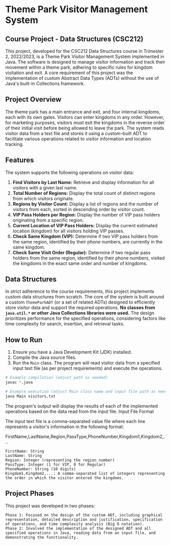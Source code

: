 # Theme Park Visitor Management System

## Course Project - Data Structures (CSC212)

This project, developed for the CSC212 Data Structures course in Trimester 2, 2022/2023, is a Theme Park Visitor Management System implemented in Java. The software is designed to manage visitor information and track their movement within a theme park, adhering to specific rules for kingdom visitation and exit. A core requirement of this project was the implementation of custom Abstract Data Types (ADTs) without the use of Java's built-in Collections framework.

## Project Overview

The theme park has a main entrance and exit, and four internal kingdoms, each with its own gates. Visitors can enter kingdoms in any order. However, for marketing purposes, visitors must exit the kingdoms in the reverse order of their initial visit before being allowed to leave the park. The system reads visitor data from a text file and stores it using a custom-built ADT to facilitate various operations related to visitor information and location tracking.

## Features

The system supports the following operations on visitor data:

1.  **Find Visitors by Last Name:** Retrieve and display information for all visitors with a given last name.
2.  **Total Number of Regions:** Display the total count of distinct regions from which visitors originate.
3.  **Regions by Visitor Count:** Display a list of regions and the number of visitors from each, sorted in descending order by visitor count.
4.  **VIP Pass Holders per Region:** Display the number of VIP pass holders originating from a specific region.
5.  **Current Location of VIP Pass Holders:** Display the current estimated location (kingdom) for all visitors holding VIP passes.
6.  **Check Same Kingdom (VIP):** Determine if two VIP pass holders from the same region, identified by their phone numbers, are currently in the same kingdom.
7.  **Check Same Visit Order (Regular):** Determine if two regular pass holders from the same region, identified by their phone numbers, visited the kingdoms in the exact same order and number of kingdoms.

## Data Structures

In strict adherence to the course requirements, this project implements custom data structures from scratch. The core of the system is built around a custom `ThemeParkADT` (or a set of related ADTs) designed to efficiently store visitor data and support the required operations. **No classes from `java.util.*` or other Java Collections libraries were used.** The design prioritizes performance for the specified operations, considering factors like time complexity for search, insertion, and retrieval tasks.

## How to Run

1.  Ensure you have a Java Development Kit (JDK) installed.
2.  Compile the Java source files.
3.  Run the `Main` class. The program will read visitor data from a specified input text file (as per project requirements) and execute the operations.

```bash
# Example compilation (adjust path as needed)
javac *.java

# Example execution (adjust Main class name and input file path as needed)
java Main visitors.txt
```

The program's output will display the results of each of the implemented operations based on the data read from the input file.
Input File Format

The input text file is a comma-separated value file where each line represents a visitor's information in the following format:

FirstName,LastName,Region,PassType,PhoneNumber,Kingdom1,Kingdom2,...

    FirstName: String
    LastName: String
    Region: Integer (representing the region number)
    PassType: Integer (1 for VIP, 0 for Regular)
    PhoneNumber: String (10 digits)
    Kingdom1,Kingdom2,...: A comma-separated list of integers representing the order in which the visitor entered the kingdoms.

## Project Phases

This project was developed in two phases:

    Phase 1: Focused on the design of the custom ADT, including graphical representation, detailed description and justification, specification of operations, and time complexity analysis (Big O notation).
    Phase 2: Involved the implementation of the designed ADT and all specified operations in Java, reading data from an input file, and demonstrating the functionality.
